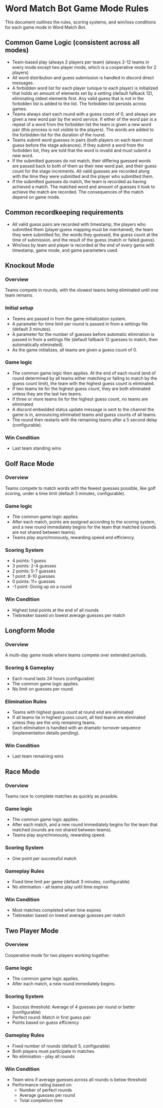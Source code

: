 # Word Match Bot Game Mode Rules

This document outlines the rules, scoring systems, and win/loss conditions for each game mode in Word Match Bot.

## Common Game Logic (consistent across all modes)
- Team-based play (always 2 players per team) (always 2-12 teams in every mode except two player mode, which is a cooperative mode for 2 players)
- All word distribution and guess submission is handled in discord direct messages.
- A forbidden word list for each player (unique to each player) is initialized that holds an amount of elements set by a setting (default fallback 12), eliminating oldest elements first. Any valid guess that is not in the forbidden list is added to the list. The forbidden list persists across games.
- Teams always start each round with a guess count of 0, and always are given a new word pair by the word service. If either of the word pair is a repeat of a word from the forbidden list the team is given a new word pair (this process is not visible to the players). The words are added to the forbidden list for the duration of the round.
- Teams submit word guesses in pairs (both players on each team must guess before the stage advances). If they submit a word from the forbidden list, they are told that the word is invalid and must submit a new word.
- If the submitted guesses do not match, their differing guessed words are passed back to both of them as their new word pair, and their guess count for the stage increments. All valid guesses are recorded along with the time they were submitted and the player who submitted them.
- If the submitted guesses do match, the team is recorded as having achieved a match. The matched word and amount of guesses it took to achieve the match are recorded. The consequences of the match depend on game mode. 

## Common recordkeeping requirements
  - All valid guess pairs are recorded with timestamp, the players who submitted them (player:guess mapping must be maintained), the team they were submitted for, the words they guessed, the guess count at the time of submission, and the result of the guess (match or failed guess).
  - Win/loss by team and player is recorded at the end of every game with timestamp, game mode, and game parameters used.

## Knockout Mode
### Overview
Teams compete in rounds, with the slowest teams being eliminated until one team remains.

### Initial setup
- Teams are passed in from the game initialization system.
- A parameter for time limit per round is passed in from a settings file (default 3 minutes).
- A parameter for the number of guesses before automatic elimination is passed in from a settings file (default fallback 12 guesses to match, then automatically eliminated).
- As the game initializes, all teams are given a guess count of 0.

### Game logic
- The common game logic then applies. At the end of each round (end of round determined by all teams either matching or failing to match by the guess count limit), the team with the highest guess count is eliminated.
- If two teams tie for the highest guess count, they are both eliminated unless they are the last two teams.
- If three or more teams tie for the highest guess count, no teams are eliminated
- A discord embedded status update message is sent to the channel the game is in, announcing eliminated teams and guess counts of all teams.
- The round then restarts with the remaining teams after a 5 second delay (configurable).

### Win Condition
- Last team standing wins

## Golf Race Mode
### Overview
Teams compete to match words with the fewest guesses possible, like golf scoring, under a time limit (default 3 minutes, configurable).

### Game logic
- The common game logic applies.
- After each match, points are assigned according to the scoring system, and a new round immediately begins for the team that matched (rounds are not shared between teams).
- Teams play asynchronously, rewarding speed and efficiency.

### Scoring System
- 4 points: 1 guess
- 3 points: 2-4 guesses
- 2 points: 5-7 guesses
- 1 point: 8-10 guesses
- 0 points: 11+ guesses
- -1 point: Giving up on a round

### Win Condition
- Highest total points at the end of all rounds
- Tiebreaker based on lowest average guesses per match

## Longform Mode
### Overview
A multi-day game mode where teams compete over extended periods.

### Scoring & Gameplay
- Each round lasts 24 hours (configurable)
- The common game logic applies.
- No limit on guesses per round.

### Elimination Rules
- Teams with highest guess count at round end are eliminated
- If all teams tie in highest guess count, all tied teams are eliminated unless they are the only remaining teams.
- Each elimination is handled with an dramatic turnover sequence (implementation details pending).

### Win Condition
- Last team remaining wins

## Race Mode
### Overview
Teams race to complete matches as quickly as possible.

### Game logic
- The common game logic applies.
- After each match, and a new round immediately begins for the team that matched (rounds are not shared between teams).
- Teams play asynchronously, rewarding speed.

### Scoring System
- One point per successful match

### Gameplay Rules
- Fixed time limit per game (default 3 minutes, configurable)
- No elimination - all teams play until time expires

### Win Condition
- Most matches completed when time expires
- Tiebreaker based on lowest average guesses per match

## Two Player Mode
### Overview
Cooperative mode for two players working together.

### Game logic
- The common game logic applies.
- After each match, a new round immediately begins.

### Scoring System
- Success threshold: Average of 4 guesses per round or better (configurable)
- Perfect round: Match in first guess pair
- Points based on guess efficiency

### Gameplay Rules
- Fixed number of rounds (default 5, configurable)
- Both players must participate in matches
- No elimination - play all rounds

### Win Condition
- Team wins if average guesses across all rounds is below threshold
- Performance rating based on:
  - Number of perfect rounds
  - Average guesses per round
  - Total completion time
